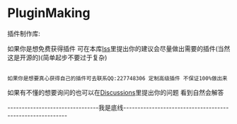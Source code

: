 # PluginMaking

插件制作库:

如果你是想免费获得插件 可在本库[Iss](https://github.com/YF-OFFICE/PluginMaking/issues)里提出你的建议会尽量做出需要的插件(当然这是开源的)(简单起步不要过于复杂)

~~~~

如果你是想要真心获得自己的插件可去联系QQ:227748306 定制高级插件 不保证100%做出来
~~~~


如果有不懂的想要询问的也可以在[Discussions](https://github.com/YF-OFFICE/PluginMaking/discussions)里提出你的问题 看到自然会解答


--------------------------------我是底线----------------------------------------------------------
